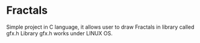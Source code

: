 # Fractals

Simple project in C language,
it allows user to draw Fractals in library called gfx.h
Library gfx.h works under LINUX OS.
